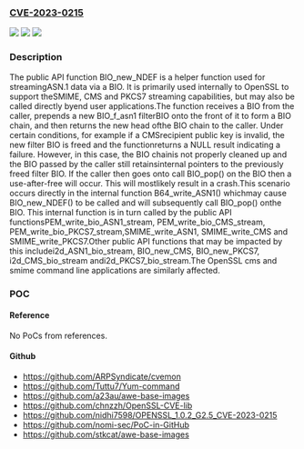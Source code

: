 ### [CVE-2023-0215](https://cve.mitre.org/cgi-bin/cvename.cgi?name=CVE-2023-0215)
![](https://img.shields.io/static/v1?label=Product&message=OpenSSL&color=blue)
![](https://img.shields.io/static/v1?label=Version&message=3.0.0%3C%203.0.8%20&color=brighgreen)
![](https://img.shields.io/static/v1?label=Vulnerability&message=use-after-free&color=brighgreen)

### Description

The public API function BIO_new_NDEF is a helper function used for streamingASN.1 data via a BIO. It is primarily used internally to OpenSSL to support theSMIME, CMS and PKCS7 streaming capabilities, but may also be called directly byend user applications.The function receives a BIO from the caller, prepends a new BIO_f_asn1 filterBIO onto the front of it to form a BIO chain, and then returns the new head ofthe BIO chain to the caller. Under certain conditions, for example if a CMSrecipient public key is invalid, the new filter BIO is freed and the functionreturns a NULL result indicating a failure. However, in this case, the BIO chainis not properly cleaned up and the BIO passed by the caller still retainsinternal pointers to the previously freed filter BIO. If the caller then goes onto call BIO_pop() on the BIO then a use-after-free will occur. This will mostlikely result in a crash.This scenario occurs directly in the internal function B64_write_ASN1() whichmay cause BIO_new_NDEF() to be called and will subsequently call BIO_pop() onthe BIO. This internal function is in turn called by the public API functionsPEM_write_bio_ASN1_stream, PEM_write_bio_CMS_stream, PEM_write_bio_PKCS7_stream,SMIME_write_ASN1, SMIME_write_CMS and SMIME_write_PKCS7.Other public API functions that may be impacted by this includei2d_ASN1_bio_stream, BIO_new_CMS, BIO_new_PKCS7, i2d_CMS_bio_stream andi2d_PKCS7_bio_stream.The OpenSSL cms and smime command line applications are similarly affected.

### POC

#### Reference
No PoCs from references.

#### Github
- https://github.com/ARPSyndicate/cvemon
- https://github.com/Tuttu7/Yum-command
- https://github.com/a23au/awe-base-images
- https://github.com/chnzzh/OpenSSL-CVE-lib
- https://github.com/nidhi7598/OPENSSL_1.0.2_G2.5_CVE-2023-0215
- https://github.com/nomi-sec/PoC-in-GitHub
- https://github.com/stkcat/awe-base-images

